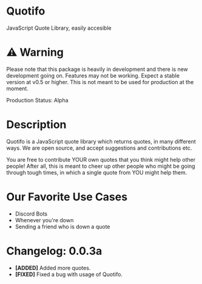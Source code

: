 # Quotifo
JavaScript Quote Library, easily accesible

# :warning: Warning
 Please note that this package is heavily in development and there is new development going on. Features may not be working. Expect a stable version at v0.5 or higher. This is not meant to be used for production at the moment.

Production Status: Alpha

# Description

Quotifo is a JavaScript quote library which returns quotes, in many different ways. We are open source, and accept suggestions and contributions etc.

You are free to contribute YOUR own quotes that you think might help other people! After all, this is meant to cheer up other people who might be going through tough times, in which a single quote from YOU might help them.

# Our Favorite Use Cases

+ Discord Bots
+ Whenever you're down
+ Sending a friend who is down a quote



# Changelog: 0.0.3a

- **[ADDED]** Added more quotes.
- **[FIXED]** Fixed a bug with usage of Quotifo.
